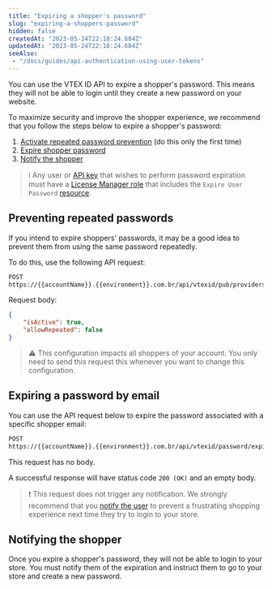 ```yaml
---
title: "Expiring a shopper's password"
slug: "expiring-a-shoppers-password"
hidden: false
createdAt: "2023-05-24T22:18:24.684Z"
updatedAt: "2023-05-24T22:18:24.684Z"
seeAlso:
 - "/docs/guides/api-authentication-using-user-tokens"
---
```


You can use the VTEX ID API to expire a shopper's password. This means they will not be able to login until they create a new password on your website.

To maximize security and improve the shopper experience, we recommend that you follow the steps below to expire a shopper's password:

1. [Activate repeated password prevention](#preventing-repeated-passwords) (do this only the first time)
2. [Expire shopper password](#expiring-a-password-by-email)
3. [Notify the shopper](#notifying-the-shopper)

>ℹ️ Any user or [API key](https://developers.vtex.com/docs/guides/authentication-overview) that wishes to perform password expiration must have a [License Manager role](https://help.vtex.com/en/tutorial/roles--7HKK5Uau2H6wxE1rH5oRbc) that includes the `Expire User Password` [resource](https://help.vtex.com/en/tutorial/license-manager-resources--3q6ztrC8YynQf6rdc6euk3).

## Preventing repeated passwords

If you intend to expire shoppers' passwords, it may be a good idea to prevent them from using the same password repeatedly.

To do this, use the following API request:

```bash
POST
https://{{accountName}}.{{environment}}.com.br/api/vtexid/pub/providers/setup/password/webstore/password
```

Request body:

```json
{
    "isActive": true,
    "allowRepeated": false
}
```

>⚠️ This configuration impacts all shoppers of your account. You only need to send this request this whenever you want to change this configuration.

## Expiring a password by email

You can use the API request below to expire the password associated with a specific shopper email:

```bash
POST
https://{{accountName}}.{{environment}}.com.br/api/vtexid/password/expire?email={{email}}
```

This request has no body.

A successful response will have status code `200 (OK)` and an empty body.

>❗ This request does not trigger any notification. We strongly recommend that you [notify the user](#notifying-the-shopper) to prevent a frustrating shopping experience next time they try to login to your store.

## Notifying the shopper

Once you expire a shopper's password, they will not be able to login to your store. You must notify them of the expiration and instruct them to go to your store and create a new password.

